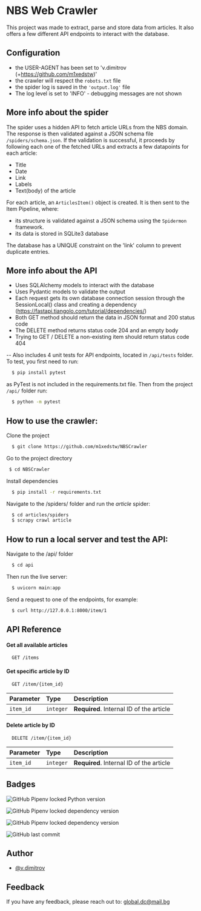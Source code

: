 # NBS Web Crawler

This project was made to extract, parse and store data from articles. It also offers
a few different API endpoints to interact with the database.


## Configuration

- the USER-AGENT has been set to 'v.dimitrov (+https://github.com/m1xedstw)'
- the crawler will respect the ```robots.txt``` file
- the spider log is saved in the ```'output.log'``` file
- The log level is set to 'INFO' - debugging messages are not shown

## More info about the spider

The spider uses a hidden API to fetch article URLs from the NBS domain. The response
is then validated against a JSON schema file ```/spiders/schema.json```. If the validation
is successful, it proceeds by following each one of the fetched URLs and extracts a few
datapoints for each article:
- Title
- Date
- Link
- Labels
- Text(body) of the article

For each article, an ```ArticlesItem()``` object is created. It is then sent to the Item
Pipeline, where:

- its structure is validated against a JSON schema using the ```Spidermon``` framework.
- its data is stored in SQLite3 database

The database has a UNIQUE constraint on the 'link' column to prevent duplicate entries.

## More info about the API

- Uses SQLAlchemy models to interact with the database
- Uses Pydantic models to validate the output
- Each request gets its own database connection session through the 
  SessionLocal() class and creating a dependency (https://fastapi.tiangolo.com/tutorial/dependencies/)
- Both GET method should return the data in JSON format and 200 status code
- The DELETE method returns status code 204 and an empty body
- Trying to GET / DELETE a non-existing item should return status code 404

-- Also includes 4 unit tests for API endpoints, located in ```/api/tests``` folder. To test, 
you first need to run:

```bash
  $ pip install pytest
```

as PyTest is not included in the requirements.txt file. Then from the project ```/api/``` folder run:

```bash
  $ python -m pytest
```


## How to use the crawler:

Clone the project

```bash
  $ git clone https://github.com/m1xedstw/NBSCrawler
```

Go to the project directory

```bash
 $ cd NBSCrawler
```

Install dependencies

```bash
  $ pip install -r requirements.txt
```

Navigate to the /spiders/ folder and run the *article* spider:


```bash
  $ cd articles/spiders
  $ scrapy crawl article 
```


## How to run a local server and test the API:

Navigate to the /api/ folder

```bash
  $ cd api
```

Then run the live server:

```bash
  $ uvicorn main:app
```

Send a request to one of the endpoints, for example:

```bash
  $ curl http://127.0.0.1:8000/item/1
```
## API Reference

#### Get all available articles

```http
  GET /items
```



#### Get specific article by ID

```http
  GET /item/{item_id}
```

| Parameter | Type     | Description                       |
| :-------- | :------- | :-------------------------------- |
| `item_id`      | `integer` | **Required**. Internal ID of the article |



#### Delete article by ID

```http
  DELETE /item/{item_id}
```

| Parameter | Type     | Description                       |
| :-------- | :------- | :-------------------------------- |
| `item_id`      | `integer` | **Required**. Internal ID of the article |


## Badges
![GitHub Pipenv locked Python version](https://img.shields.io/github/pipenv/locked/python-version/m1xedstw/nbscrawler)

![GitHub Pipenv locked dependency version](https://img.shields.io/github/pipenv/locked/dependency-version/m1xedstw/nbscrawler/scrapy)

![GitHub Pipenv locked dependency version](https://img.shields.io/github/pipenv/locked/dependency-version/m1xedstw/nbscrawler/fastapi)

![GitHub last commit](https://img.shields.io/github/last-commit/m1xedstw/nbscrawler) 

## Author

- [@v.dimitrov](https://www.github.com/m1xedstw)


## Feedback

If you have any feedback, please reach out to: global.dc@mail.bg
